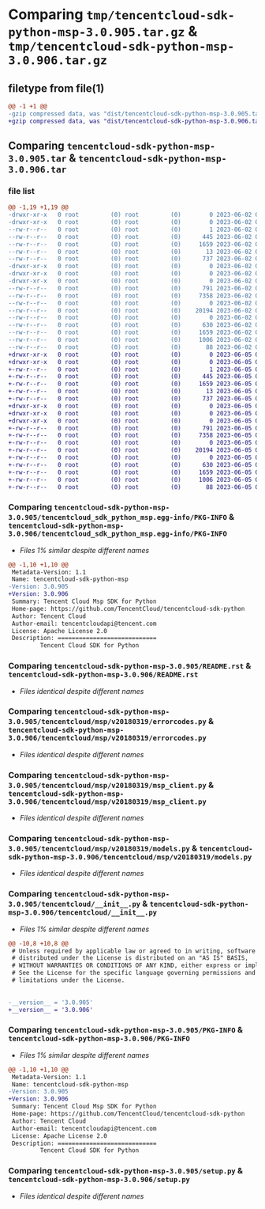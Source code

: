 # Comparing `tmp/tencentcloud-sdk-python-msp-3.0.905.tar.gz` & `tmp/tencentcloud-sdk-python-msp-3.0.906.tar.gz`

## filetype from file(1)

```diff
@@ -1 +1 @@
-gzip compressed data, was "dist/tencentcloud-sdk-python-msp-3.0.905.tar", last modified: Fri Jun  2 00:35:04 2023, max compression
+gzip compressed data, was "dist/tencentcloud-sdk-python-msp-3.0.906.tar", last modified: Mon Jun  5 00:39:02 2023, max compression
```

## Comparing `tencentcloud-sdk-python-msp-3.0.905.tar` & `tencentcloud-sdk-python-msp-3.0.906.tar`

### file list

```diff
@@ -1,19 +1,19 @@
-drwxr-xr-x   0 root         (0) root         (0)        0 2023-06-02 00:35:04.000000 tencentcloud-sdk-python-msp-3.0.905/
-drwxr-xr-x   0 root         (0) root         (0)        0 2023-06-02 00:35:04.000000 tencentcloud-sdk-python-msp-3.0.905/tencentcloud_sdk_python_msp.egg-info/
--rw-r--r--   0 root         (0) root         (0)        1 2023-06-02 00:35:04.000000 tencentcloud-sdk-python-msp-3.0.905/tencentcloud_sdk_python_msp.egg-info/dependency_links.txt
--rw-r--r--   0 root         (0) root         (0)      445 2023-06-02 00:35:04.000000 tencentcloud-sdk-python-msp-3.0.905/tencentcloud_sdk_python_msp.egg-info/SOURCES.txt
--rw-r--r--   0 root         (0) root         (0)     1659 2023-06-02 00:35:04.000000 tencentcloud-sdk-python-msp-3.0.905/tencentcloud_sdk_python_msp.egg-info/PKG-INFO
--rw-r--r--   0 root         (0) root         (0)       13 2023-06-02 00:35:04.000000 tencentcloud-sdk-python-msp-3.0.905/tencentcloud_sdk_python_msp.egg-info/top_level.txt
--rw-r--r--   0 root         (0) root         (0)      737 2023-06-02 00:35:04.000000 tencentcloud-sdk-python-msp-3.0.905/README.rst
-drwxr-xr-x   0 root         (0) root         (0)        0 2023-06-02 00:35:04.000000 tencentcloud-sdk-python-msp-3.0.905/tencentcloud/
-drwxr-xr-x   0 root         (0) root         (0)        0 2023-06-02 00:35:04.000000 tencentcloud-sdk-python-msp-3.0.905/tencentcloud/msp/
-drwxr-xr-x   0 root         (0) root         (0)        0 2023-06-02 00:35:04.000000 tencentcloud-sdk-python-msp-3.0.905/tencentcloud/msp/v20180319/
--rw-r--r--   0 root         (0) root         (0)      791 2023-06-02 00:35:04.000000 tencentcloud-sdk-python-msp-3.0.905/tencentcloud/msp/v20180319/errorcodes.py
--rw-r--r--   0 root         (0) root         (0)     7358 2023-06-02 00:35:04.000000 tencentcloud-sdk-python-msp-3.0.905/tencentcloud/msp/v20180319/msp_client.py
--rw-r--r--   0 root         (0) root         (0)        0 2023-06-02 00:35:04.000000 tencentcloud-sdk-python-msp-3.0.905/tencentcloud/msp/v20180319/__init__.py
--rw-r--r--   0 root         (0) root         (0)    20194 2023-06-02 00:35:04.000000 tencentcloud-sdk-python-msp-3.0.905/tencentcloud/msp/v20180319/models.py
--rw-r--r--   0 root         (0) root         (0)        0 2023-06-02 00:35:04.000000 tencentcloud-sdk-python-msp-3.0.905/tencentcloud/msp/__init__.py
--rw-r--r--   0 root         (0) root         (0)      630 2023-06-02 00:35:04.000000 tencentcloud-sdk-python-msp-3.0.905/tencentcloud/__init__.py
--rw-r--r--   0 root         (0) root         (0)     1659 2023-06-02 00:35:04.000000 tencentcloud-sdk-python-msp-3.0.905/PKG-INFO
--rw-r--r--   0 root         (0) root         (0)     1006 2023-06-02 00:35:04.000000 tencentcloud-sdk-python-msp-3.0.905/setup.py
--rw-r--r--   0 root         (0) root         (0)       88 2023-06-02 00:35:04.000000 tencentcloud-sdk-python-msp-3.0.905/setup.cfg
+drwxr-xr-x   0 root         (0) root         (0)        0 2023-06-05 00:39:02.000000 tencentcloud-sdk-python-msp-3.0.906/
+drwxr-xr-x   0 root         (0) root         (0)        0 2023-06-05 00:39:02.000000 tencentcloud-sdk-python-msp-3.0.906/tencentcloud_sdk_python_msp.egg-info/
+-rw-r--r--   0 root         (0) root         (0)        1 2023-06-05 00:39:02.000000 tencentcloud-sdk-python-msp-3.0.906/tencentcloud_sdk_python_msp.egg-info/dependency_links.txt
+-rw-r--r--   0 root         (0) root         (0)      445 2023-06-05 00:39:02.000000 tencentcloud-sdk-python-msp-3.0.906/tencentcloud_sdk_python_msp.egg-info/SOURCES.txt
+-rw-r--r--   0 root         (0) root         (0)     1659 2023-06-05 00:39:02.000000 tencentcloud-sdk-python-msp-3.0.906/tencentcloud_sdk_python_msp.egg-info/PKG-INFO
+-rw-r--r--   0 root         (0) root         (0)       13 2023-06-05 00:39:02.000000 tencentcloud-sdk-python-msp-3.0.906/tencentcloud_sdk_python_msp.egg-info/top_level.txt
+-rw-r--r--   0 root         (0) root         (0)      737 2023-06-05 00:39:01.000000 tencentcloud-sdk-python-msp-3.0.906/README.rst
+drwxr-xr-x   0 root         (0) root         (0)        0 2023-06-05 00:39:02.000000 tencentcloud-sdk-python-msp-3.0.906/tencentcloud/
+drwxr-xr-x   0 root         (0) root         (0)        0 2023-06-05 00:39:02.000000 tencentcloud-sdk-python-msp-3.0.906/tencentcloud/msp/
+drwxr-xr-x   0 root         (0) root         (0)        0 2023-06-05 00:39:02.000000 tencentcloud-sdk-python-msp-3.0.906/tencentcloud/msp/v20180319/
+-rw-r--r--   0 root         (0) root         (0)      791 2023-06-05 00:39:01.000000 tencentcloud-sdk-python-msp-3.0.906/tencentcloud/msp/v20180319/errorcodes.py
+-rw-r--r--   0 root         (0) root         (0)     7358 2023-06-05 00:39:01.000000 tencentcloud-sdk-python-msp-3.0.906/tencentcloud/msp/v20180319/msp_client.py
+-rw-r--r--   0 root         (0) root         (0)        0 2023-06-05 00:39:01.000000 tencentcloud-sdk-python-msp-3.0.906/tencentcloud/msp/v20180319/__init__.py
+-rw-r--r--   0 root         (0) root         (0)    20194 2023-06-05 00:39:01.000000 tencentcloud-sdk-python-msp-3.0.906/tencentcloud/msp/v20180319/models.py
+-rw-r--r--   0 root         (0) root         (0)        0 2023-06-05 00:39:01.000000 tencentcloud-sdk-python-msp-3.0.906/tencentcloud/msp/__init__.py
+-rw-r--r--   0 root         (0) root         (0)      630 2023-06-05 00:39:01.000000 tencentcloud-sdk-python-msp-3.0.906/tencentcloud/__init__.py
+-rw-r--r--   0 root         (0) root         (0)     1659 2023-06-05 00:39:02.000000 tencentcloud-sdk-python-msp-3.0.906/PKG-INFO
+-rw-r--r--   0 root         (0) root         (0)     1006 2023-06-05 00:39:01.000000 tencentcloud-sdk-python-msp-3.0.906/setup.py
+-rw-r--r--   0 root         (0) root         (0)       88 2023-06-05 00:39:02.000000 tencentcloud-sdk-python-msp-3.0.906/setup.cfg
```

### Comparing `tencentcloud-sdk-python-msp-3.0.905/tencentcloud_sdk_python_msp.egg-info/PKG-INFO` & `tencentcloud-sdk-python-msp-3.0.906/tencentcloud_sdk_python_msp.egg-info/PKG-INFO`

 * *Files 1% similar despite different names*

```diff
@@ -1,10 +1,10 @@
 Metadata-Version: 1.1
 Name: tencentcloud-sdk-python-msp
-Version: 3.0.905
+Version: 3.0.906
 Summary: Tencent Cloud Msp SDK for Python
 Home-page: https://github.com/TencentCloud/tencentcloud-sdk-python
 Author: Tencent Cloud
 Author-email: tencentcloudapi@tencent.com
 License: Apache License 2.0
 Description: ============================
         Tencent Cloud SDK for Python
```

### Comparing `tencentcloud-sdk-python-msp-3.0.905/README.rst` & `tencentcloud-sdk-python-msp-3.0.906/README.rst`

 * *Files identical despite different names*

### Comparing `tencentcloud-sdk-python-msp-3.0.905/tencentcloud/msp/v20180319/errorcodes.py` & `tencentcloud-sdk-python-msp-3.0.906/tencentcloud/msp/v20180319/errorcodes.py`

 * *Files identical despite different names*

### Comparing `tencentcloud-sdk-python-msp-3.0.905/tencentcloud/msp/v20180319/msp_client.py` & `tencentcloud-sdk-python-msp-3.0.906/tencentcloud/msp/v20180319/msp_client.py`

 * *Files identical despite different names*

### Comparing `tencentcloud-sdk-python-msp-3.0.905/tencentcloud/msp/v20180319/models.py` & `tencentcloud-sdk-python-msp-3.0.906/tencentcloud/msp/v20180319/models.py`

 * *Files identical despite different names*

### Comparing `tencentcloud-sdk-python-msp-3.0.905/tencentcloud/__init__.py` & `tencentcloud-sdk-python-msp-3.0.906/tencentcloud/__init__.py`

 * *Files 1% similar despite different names*

```diff
@@ -10,8 +10,8 @@
 # Unless required by applicable law or agreed to in writing, software
 # distributed under the License is distributed on an "AS IS" BASIS,
 # WITHOUT WARRANTIES OR CONDITIONS OF ANY KIND, either express or implied.
 # See the License for the specific language governing permissions and
 # limitations under the License.
 
 
-__version__ = '3.0.905'
+__version__ = '3.0.906'
```

### Comparing `tencentcloud-sdk-python-msp-3.0.905/PKG-INFO` & `tencentcloud-sdk-python-msp-3.0.906/PKG-INFO`

 * *Files 1% similar despite different names*

```diff
@@ -1,10 +1,10 @@
 Metadata-Version: 1.1
 Name: tencentcloud-sdk-python-msp
-Version: 3.0.905
+Version: 3.0.906
 Summary: Tencent Cloud Msp SDK for Python
 Home-page: https://github.com/TencentCloud/tencentcloud-sdk-python
 Author: Tencent Cloud
 Author-email: tencentcloudapi@tencent.com
 License: Apache License 2.0
 Description: ============================
         Tencent Cloud SDK for Python
```

### Comparing `tencentcloud-sdk-python-msp-3.0.905/setup.py` & `tencentcloud-sdk-python-msp-3.0.906/setup.py`

 * *Files identical despite different names*

